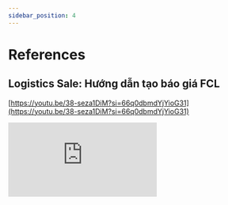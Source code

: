 ```yaml
---
sidebar_position: 4
---
```


# References

## Logistics Sale: Hướng dẫn tạo báo giá FCL

[https://youtu.be/38-seza1DiM?si=66q0dbmdYjYioG31](https://youtu.be/38-seza1DiM?si=66q0dbmdYjYioG31)

<div style={{ position: 'relative', paddingBottom: '56.25%', height: 0, overflow: 'hidden', maxWidth: '100%', height: 'auto' }}>
  <iframe
        style={{ position: 'absolute', top: 0, left: 0, width: '100%', height: '100%' }}
        src="https://www.youtube.com/embed/38-seza1DiM?si=66q0dbmdYjYioG31"
        frameBorder="0"
        allow="accelerometer; autoplay; clipboard-write; encrypted-media; gyroscope; picture-in-picture"
        allowFullScreen />
</div>


## Logistics Sale: Hướng dẫn tạo báo giá LCL

[https://youtu.be/QPGewElzYFw?si=DbDgSu293s8ZXPOY](https://youtu.be/QPGewElzYFw?si=DbDgSu293s8ZXPOY)

<div style={{ position: 'relative', paddingBottom: '56.25%', height: 0, overflow: 'hidden', maxWidth: '100%', height: 'auto' }}>
  <iframe
        style={{ position: 'absolute', top: 0, left: 0, width: '100%', height: '100%' }}
        src="https://www.youtube.com/embed/QPGewElzYFw?si=DbDgSu293s8ZXPOY"
        frameBorder="0"
        allow="accelerometer; autoplay; clipboard-write; encrypted-media; gyroscope; picture-in-picture"
        allowFullScreen />
</div>